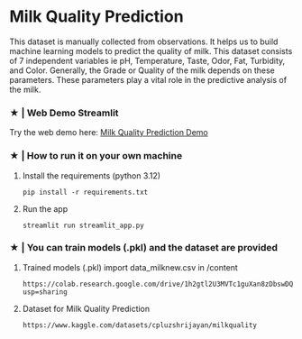 # Milk Quality Prediction

   This dataset is manually collected from observations. It helps us to build machine learning models to predict the quality of milk.
This dataset consists of 7 independent variables ie pH, Temperature, Taste, Odor, Fat, Turbidity, and Color.
Generally, the Grade or Quality of the milk depends on these parameters. These parameters play a vital role in the predictive analysis of the milk.

### ★ | Web Demo Streamlit
Try the web demo here: [Milk Quality Prediction Demo](........)


### ★ | How to run it on your own machine

1. Install the requirements (python 3.12)

   ```
   pip install -r requirements.txt
   ```

2. Run the app

   ```
   streamlit run streamlit_app.py
   ```

### ★ | You can train models (.pkl) and the dataset are provided

1. Trained models (.pkl) import data_milknew.csv in /content

   ```
   https://colab.research.google.com/drive/1h2gtl2U3MVTc1guXan8zDbswDQI16vpR?usp=sharing
   ```

2. Dataset for Milk Quality Prediction

   ```
   https://www.kaggle.com/datasets/cpluzshrijayan/milkquality
   ```
